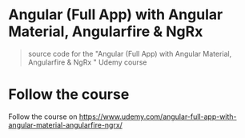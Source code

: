# Angular (Full App) with Angular Material, Angularfire & NgRx 

> source code for the "Angular (Full App) with Angular Material, Angularfire & NgRx " Udemy course

# Follow the course

Follow the course on https://www.udemy.com/angular-full-app-with-angular-material-angularfire-ngrx/